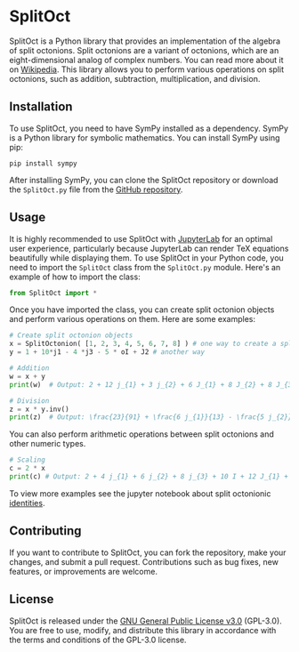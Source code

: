 # SplitOct

SplitOct is a Python library that provides an implementation of the algebra of split octonions. Split octonions are a variant of octonions, which are an eight-dimensional analog of complex numbers. You can read more about it on [Wikipedia](https://en.wikipedia.org/wiki/Split-octonions). This library allows you to perform various operations on split octonions, such as addition, subtraction, multiplication, and division.

## Installation

To use SplitOct, you need to have SymPy installed as a dependency. SymPy is a Python library for symbolic mathematics. You can install SymPy using pip:

```
pip install sympy
```

After installing SymPy, you can clone the SplitOct repository or download the `SplitOct.py` file from the [GitHub repository](https://github.com/EQUINOX24/SplitOct/blob/master/src/SplitOct.py).

## Usage

It is highly recommended to use SplitOct with [JupyterLab](https://jupyterlab.readthedocs.io/) for an optimal user experience, particularly because JupyterLab can render TeX equations beautifully while displaying them. To use SplitOct in your Python code, you need to import the `SplitOct` class from the `SplitOct.py` module. Here's an example of how to import the class:

```python
from SplitOct import *
```

Once you have imported the class, you can create split octonion objects and perform various operations on them. Here are some examples:

```python
# Create split octonion objects
x = SplitOctonion( [1, 2, 3, 4, 5, 6, 7, 8] ) # one way to create a split octonionic number
y = 1 + 10*j1 - 4 *j3 - 5 * oI + J2 # another way

# Addition
w = x + y
print(w)  # Output: 2 + 12 j_{1} + 3 j_{2} + 6 J_{1} + 8 J_{2} + 8 J_{3}

# Division
z = x * y.inv()
print(z)  # Output: \frac{23}{91} + \frac{6 j_{1}}{13} - \frac{5 j_{2}}{91} + \frac{72 j_{3}}{91} - \frac{15 I}{91} + \frac{34 J_{1}}{91} + \frac{125 J_{2}}{91} - \frac{60 J_{3}}{91}
```

You can also perform arithmetic operations between split octonions and other numeric types.

```python
# Scaling
c = 2 * x 
print(c) # Output: 2 + 4 j_{1} + 6 j_{2} + 8 j_{3} + 10 I + 12 J_{1} + 14 J_{2} + 16 J_{3}
```

To view more examples see the jupyter notebook about split octonionic [identities](https://github.com/EQUINOX24/SplitOct/blob/master/src/nb0_splitoct_identities.ipynb).

## Contributing

If you want to contribute to SplitOct, you can fork the repository, make your changes, and submit a pull request. Contributions such as bug fixes, new features, or improvements are welcome.

## License

SplitOct is released under the [GNU General Public License v3.0](https://www.gnu.org/licenses/gpl-3.0.en.html) (GPL-3.0). You are free to use, modify, and distribute this library in accordance with the terms and conditions of the GPL-3.0 license.
